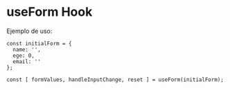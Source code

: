 # useForm Hook

Ejemplo de uso:
```
const initialForm = {
  name: '',
  ege: 0,
  email: ''
};

const [ formValues, handleInputChange, reset ] = useForm(initialForm);
```
